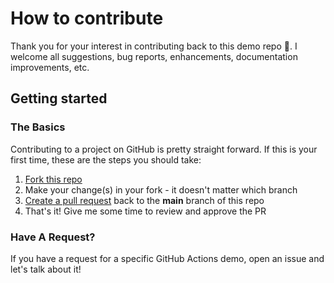 # How to contribute

Thank you for your interest in contributing back to this demo repo 🚀. I welcome all suggestions, bug reports, enhancements, documentation improvements, etc.

## Getting started

### The Basics

Contributing to a project on GitHub is pretty straight forward. If this is your first time, these are the steps you should take:

1. [Fork this repo](https://github.com/devopselvis/github-actions-presentation-2025/fork)
2. Make your change(s) in your fork - it doesn't matter which branch
3. [Create a pull request](https://github.com/devopselvis/github-actions-presentation-2025/compare) back to the **main** branch of this repo
4. That's it! Give me some time to review and approve the PR

### Have A Request?

If you have a request for a specific GitHub Actions demo, open an issue and let's talk about it!